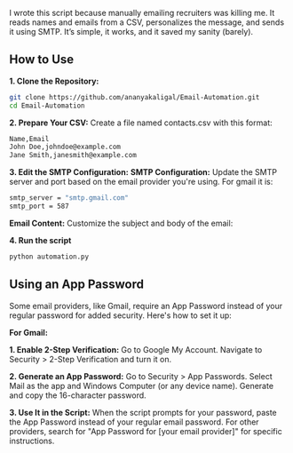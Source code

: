 I wrote this script because manually emailing recruiters was killing me. It reads names and emails from a CSV, personalizes the message, and sends it using SMTP. It’s simple, it works, and it saved my sanity (barely).

## How to Use
**1. Clone the Repository:**
```bash
git clone https://github.com/ananyakaligal/Email-Automation.git
cd Email-Automation
```

**2. Prepare Your CSV:**
Create a file named contacts.csv with this format:
```bash
Name,Email
John Doe,johndoe@example.com
Jane Smith,janesmith@example.com
```

**3. Edit the SMTP Configuration:**
**SMTP Configuration:** Update the SMTP server and port based on the email provider you're using. For gmail it is:
```bash
smtp_server = "smtp.gmail.com"
smtp_port = 587
```
**Email Content:** Customize the subject and body of the email:

**4. Run the script**
```bash
python automation.py
```

## Using an App Password
Some email providers, like Gmail, require an App Password instead of your regular password for added security. Here's how to set it up:

**For Gmail:**

**1. Enable 2-Step Verification:**
Go to Google My Account.
Navigate to Security > 2-Step Verification and turn it on.

**2. Generate an App Password:**
Go to Security > App Passwords.
Select Mail as the app and Windows Computer (or any device name).
Generate and copy the 16-character password.

**3. Use It in the Script:**
When the script prompts for your password, paste the App Password instead of your regular email password.
For other providers, search for "App Password for [your email provider]" for specific instructions.

